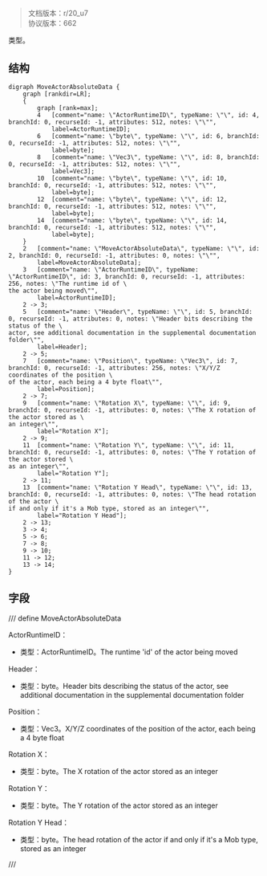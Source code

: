 # <!-- md:samp MoveActorAbsoluteData -->

> 文档版本：r/20_u7<br/>协议版本：662

<!-- md:samp MoveActorAbsoluteData -->类型。

## 结构

```viz
digraph MoveActorAbsoluteData {
	graph [rankdir=LR];
	{
		graph [rank=max];
		4	[comment="name: \"ActorRuntimeID\", typeName: \"\", id: 4, branchId: 0, recurseId: -1, attributes: 512, notes: \"\"",
			label=ActorRuntimeID];
		6	[comment="name: \"byte\", typeName: \"\", id: 6, branchId: 0, recurseId: -1, attributes: 512, notes: \"\"",
			label=byte];
		8	[comment="name: \"Vec3\", typeName: \"\", id: 8, branchId: 0, recurseId: -1, attributes: 512, notes: \"\"",
			label=Vec3];
		10	[comment="name: \"byte\", typeName: \"\", id: 10, branchId: 0, recurseId: -1, attributes: 512, notes: \"\"",
			label=byte];
		12	[comment="name: \"byte\", typeName: \"\", id: 12, branchId: 0, recurseId: -1, attributes: 512, notes: \"\"",
			label=byte];
		14	[comment="name: \"byte\", typeName: \"\", id: 14, branchId: 0, recurseId: -1, attributes: 512, notes: \"\"",
			label=byte];
	}
	2	[comment="name: \"MoveActorAbsoluteData\", typeName: \"\", id: 2, branchId: 0, recurseId: -1, attributes: 0, notes: \"\"",
		label=MoveActorAbsoluteData];
	3	[comment="name: \"ActorRuntimeID\", typeName: \"ActorRuntimeID\", id: 3, branchId: 0, recurseId: -1, attributes: 256, notes: \"The runtime id of \
the actor being moved\"",
		label=ActorRuntimeID];
	2 -> 3;
	5	[comment="name: \"Header\", typeName: \"\", id: 5, branchId: 0, recurseId: -1, attributes: 0, notes: \"Header bits describing the status of the \
actor, see additional documentation in the supplemental documentation folder\"",
		label=Header];
	2 -> 5;
	7	[comment="name: \"Position\", typeName: \"Vec3\", id: 7, branchId: 0, recurseId: -1, attributes: 256, notes: \"X/Y/Z coordinates of the position \
of the actor, each being a 4 byte float\"",
		label=Position];
	2 -> 7;
	9	[comment="name: \"Rotation X\", typeName: \"\", id: 9, branchId: 0, recurseId: -1, attributes: 0, notes: \"The X rotation of the actor stored as \
an integer\"",
		label="Rotation X"];
	2 -> 9;
	11	[comment="name: \"Rotation Y\", typeName: \"\", id: 11, branchId: 0, recurseId: -1, attributes: 0, notes: \"The Y rotation of the actor stored \
as an integer\"",
		label="Rotation Y"];
	2 -> 11;
	13	[comment="name: \"Rotation Y Head\", typeName: \"\", id: 13, branchId: 0, recurseId: -1, attributes: 0, notes: \"The head rotation of the actor \
if and only if it's a Mob type, stored as an integer\"",
		label="Rotation Y Head"];
	2 -> 13;
	3 -> 4;
	5 -> 6;
	7 -> 8;
	9 -> 10;
	11 -> 12;
	13 -> 14;
}

```

## 字段

/// define
MoveActorAbsoluteData

ActorRuntimeID：[<!-- md:samp ActorRuntimeID -->](../types/actorruntimeid.md)

- 类型：ActorRuntimeID。The runtime 'id' of the actor being moved

Header：<!-- md:samp byte -->

- 类型：byte。Header bits describing the status of the actor, see additional documentation in the supplemental documentation folder

Position：[<!-- md:samp Vec3 -->](../types/vec3.md)

- 类型：Vec3。X/Y/Z coordinates of the position of the actor, each being a 4 byte float

Rotation X：<!-- md:samp byte -->

- 类型：byte。The X rotation of the actor stored as an integer

Rotation Y：<!-- md:samp byte -->

- 类型：byte。The Y rotation of the actor stored as an integer

Rotation Y Head：<!-- md:samp byte -->

- 类型：byte。The head rotation of the actor if and only if it's a Mob type, stored as an integer


///
